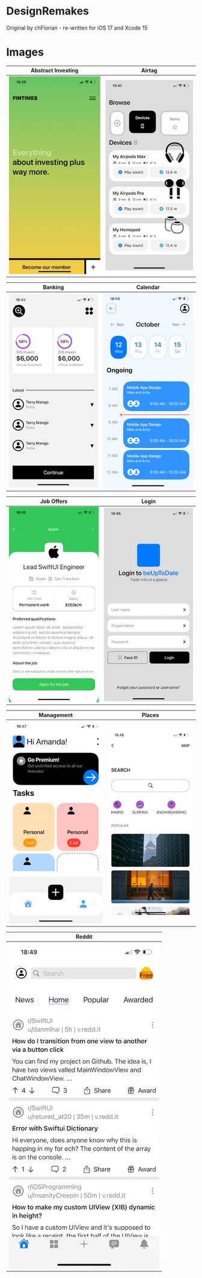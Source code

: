 # DesignRemakes
Original by chFlorian - re-written for iOS 17 and Xcode 15

# Images

| Abstract Investing | Airtag |
| --- | --- |                                                          
| ![Abstract Investing](https://github.com/Bell-Christopher/DesignRemakes/blob/main/Images/Abstract%20Investing.png) | ![Airtag](https://github.com/Bell-Christopher/DesignRemakes/blob/main/Images/Airtag.png) |

| Banking | Calendar |
| --- | --- |
| ![Banking](https://github.com/Bell-Christopher/DesignRemakes/blob/main/Images/Banking.png) | ![Calendar](https://github.com/Bell-Christopher/DesignRemakes/blob/main/Images/Calendar.png) |

| Job Offers | Login |
| --- | --- |
| ![Job Offers](https://github.com/Bell-Christopher/DesignRemakes/blob/main/Images/Job%20Offers.png) | ![Login](https://github.com/Bell-Christopher/DesignRemakes/blob/main/Images/Login.png) |

| Management | Places |
| --- | --- |
| ![Management](https://github.com/Bell-Christopher/DesignRemakes/blob/main/Images/Management.png) | ![Places](https://github.com/Bell-Christopher/DesignRemakes/blob/main/Images/Places.png) |

| Reddit |
| --- |
| ![Reddit](https://github.com/Bell-Christopher/DesignRemakes/blob/main/Images/Reddit.png) |

